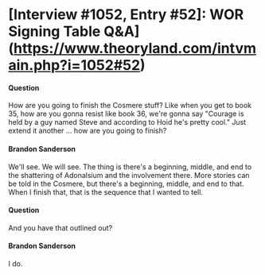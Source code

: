 # [Interview #1052, Entry #52]: WOR Signing Table Q&A](https://www.theoryland.com/intvmain.php?i=1052#52)

#### Question

How are you going to finish the Cosmere stuff? Like when you get to book 35, how are you gonna resist like book 36, we're gonna say "Courage is held by a guy named Steve and according to Hoid he's pretty cool." Just extend it another ... how are you going to finish?

#### Brandon Sanderson

We'll see. We will see. The thing is there's a beginning, middle, and end to the shattering of Adonalsium and the involvement there. More stories can be told in the Cosmere, but there's a beginning, middle, and end to that. When I finish that, that is the sequence that I wanted to tell.

#### Question

And you have that outlined out?

#### Brandon Sanderson

I do.

